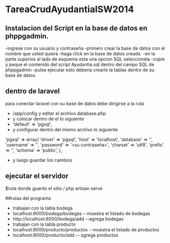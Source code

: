 TareaCrudAyudantiaISW2014
=========================

## Instalacion del Script en la base de datos en phppgadmin.

-ingrese con su usuario y contraseña
-primero crear la base de datos con el nombre que usted quiera
-haga click en la base de datos creada.
-en la parte superios al lado de esquema esta una opcion SQL seleccionela
-copie y peque el contenido del script Ayudantia.sql dentro del campo SQL de phppgadmin
-pulse ejecutar esto deberia crearle la tablas dentro de su base de datos.

## dentro de laravel

para conectar laravel con su base de datos debe dirigirse a la ruta
- /app/config y editar el archivo database.php
- y colocar dentro de el lo siguiente
- 'default' => 'pgsql',
- y configurar dentro del mismo archivo lo siguiente

 'pgsql' => array(
			'driver'   => 'pgsql',
			'host'     => 'localhost',
			'database' => '<nombre base de datos>',
			'username' => '<usuario>',
			'password' => '<su contraseña>',
			'charset'  => 'utf8',
			'prefix'   => '',
			'schema'   => 'public',
		),

- y luego guardar los cambios

## ejecutar el servidor

$ruta donde guardo el sitio / php artisan serve
 
##rutas del programa


- trabajan con la tabla bodega
- localhost:8000/bodega/bodegas --muestra el listado de bodegas
- http://localhost:8000/bodega/add --agrega bodegas
- trabajan con la tabla producto
- localhost:8000/producto/productos --muestra el listado de productos
- localhost:8000/producto/add -- agrega productos

